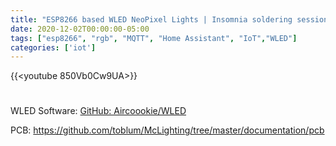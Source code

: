 ```yaml
---
title: "ESP8266 based WLED NeoPixel Lights | Insomnia soldering session | Holiday lights prep"
date: 2020-12-02T00:00:00-05:00
tags: ["esp8266", "rgb", "MQTT", "Home Assistant", "IoT","WLED"]
categories: ['iot']
---
```


{{<youtube 850Vb0Cw9UA>}}

#

WLED Software: [GitHub: Aircoookie/WLED](https://github.com/Aircoookie/WLED)

PCB: https://github.com/toblum/McLighting/tree/master/documentation/pcb
